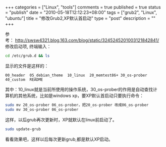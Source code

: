 +++
categories = ["Linux", "tools"]
comments = true
published = true
status = "publish"
date = "2010-05-18T12:12:23+08:00"
tags = ["grub2", "Linux", "ubuntu"]
title = "修改Grub2,XP默认首启动"
type = "post"
description = ""
+++

参考： <a href="http://swsw4321.blog.163.com/blog/static/3245245201003121842841/">http://swsw4321.blog.163.com/blog/static/3245245201003121842841/</a>
修改启动项, 终端输入：

```sh
cd /etc/grub.d && ls
```

显示的文件是这样的：

``` 
00_header  05_debian_theme  10_linux  20_memtest86+ 30_os-prober  40_custom  README
```

其中：10_linux就是当前所使用的操作系统，30_os-prober的作用是自动查找计算机的其他系统，比如是windows xp，要XP默认首启动只要执行命令：

```sh
sudo mv 20_os-prober 06_os-prober，把20_os-prober 改成06_os-prober
sudo mv 30_os-prober 06_os-prober
```

这样，以后grub再次更新时，XP就默认在linux前启动了。

```sh
sudo update-grub
```

看看效果吧，这样以后每次更新grub,都是默认XP启动。
<!--more-->